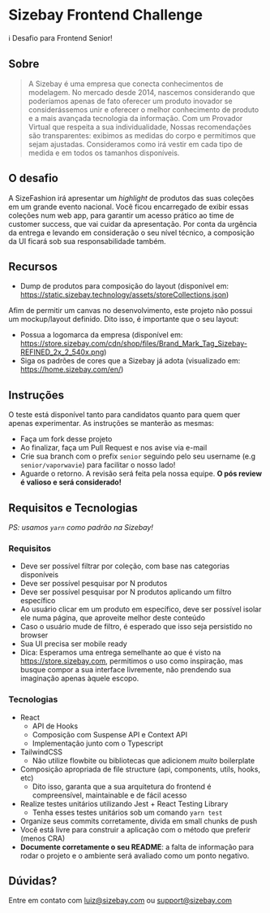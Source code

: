 # Sizebay Frontend Challenge

ℹ️ Desafio para Frontend Senior!

## Sobre

> A Sizebay é uma empresa que conecta conhecimentos de modelagem. No mercado desde 2014, nascemos considerando que poderíamos apenas de fato oferecer um produto inovador se considerássemos unir e oferecer o melhor conhecimento de produto e a mais avançada tecnologia da informação. Com um Provador Virtual que respeita a sua individualidade, Nossas recomendações são transparentes: exibimos as medidas do corpo e permitimos que sejam ajustadas. Consideramos como irá vestir em cada tipo de medida e em todos os tamanhos disponíveis.

## O desafio

A SizeFashion irá apresentar um *highlight* de produtos das suas coleções em um grande evento nacional. Você ficou encarregado de exibir essas coleções num web app, para garantir um acesso prático ao time de customer success, que vai cuidar da apresentação. Por conta da urgência da entrega e levando em consideração o seu nível técnico, a composição da UI ficará sob sua responsabilidade também.

## Recursos

- Dump de produtos para composição do layout (disponível em: https://static.sizebay.technology/assets/storeCollections.json)

Afim de permitir um canvas no desenvolvimento, este projeto não possui um mockup/layout definido. Dito isso, é importante que o seu layout:

- Possua a logomarca da empresa (disponível em: https://store.sizebay.com/cdn/shop/files/Brand_Mark_Tag_Sizebay-REFINED_2x_2_540x.png)
- Siga os padrões de cores que a Sizebay já adota (visualizado em: https://home.sizebay.com/en/)

## Instruções

O teste está disponível tanto para candidatos quanto para quem quer apenas experimentar. As instruções se manterão as mesmas:

- Faça um fork desse projeto
- Ao finalizar, faça um Pull Request e nos avise via e-mail
- Crie sua branch com o prefix `senior` seguindo pelo seu username (e.g `senior/vaporwavie`) para facilitar o nosso lado!
- Aguarde o retorno. A revisão será feita pela nossa equipe. **O pós review é valioso e será considerado!**

## Requisitos e Tecnologias

*PS: usamos `yarn` como padrão na Sizebay!*

### Requisitos
- Deve ser possível filtrar por coleção, com base nas categorias disponíveis
- Deve ser possível pesquisar por N produtos
- Deve ser possível pesquisar por N produtos aplicando um filtro específico
- Ao usuário clicar em um produto em específico, deve ser possível isolar ele numa página, que aproveite melhor deste conteúdo
- Caso o usuário mude de filtro, é esperado que isso seja persistido no browser
- Sua UI precisa ser mobile ready
- Dica: Esperamos uma entrega semelhante ao que é visto na https://store.sizebay.com, permitimos o uso como inspiração, mas busque compor a sua interface livremente, não prendendo sua imaginação apenas àquele escopo.

### Tecnologias
- React
    - API de Hooks
    - Composição com Suspense API e Context API
    - Implementação junto com o Typescript
- TailwindCSS
    - Não utilize flowbite ou bibliotecas que adicionem *muito* boilerplate
- Composição apropriada de file structure (api, components, utils, hooks, etc)
    - Dito isso, garanta que a sua arquitetura do frontend é compreensível, maintainable e de fácil acesso
- Realize testes unitários utilizando Jest + React Testing Library
    - Tenha esses testes unitários sob um comando `yarn test`
- Organize seus commits corretamente, divida em small chunks de push
- Você está livre para construir a aplicação com o método que preferir (menos CRA)
- **Documente corretamente o seu README**: a falta de informação para rodar o projeto e o ambiente será avaliado como um ponto negativo.

## Dúvidas?

Entre em contato com [luiz@sizebay.com](mailto:luiz@sizebay.com) ou [support@sizebay.com](mailto:support@sizebay.com)

